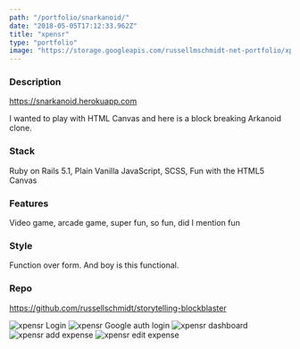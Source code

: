 ```yaml
---
path: "/portfolio/snarkanoid/"
date: "2018-05-05T17:12:33.962Z"
title: "xpensr"
type: "portfolio"
image: "https://storage.googleapis.com/russellmschmidt-net-portfolio/xpensr-expensify/xpensr-1.png"
---
```


### Description
<https://snarkanoid.herokuapp.com>

I wanted to play with HTML Canvas and here is a block breaking Arkanoid clone. 

### Stack
Ruby on Rails 5.1,
Plain Vanilla JavaScript,
SCSS,
Fun with the HTML5 Canvas

### Features
Video game,
arcade game,
super fun,
so fun,
did I mention fun


### Style
Function over form. And boy is this functional.

### Repo
<https://github.com/russellschmidt/storytelling-blockblaster>

![xpensr Login](https://storage.googleapis.com/russellmschmidt-net-portfolio/xpensr-expensify/xpensr-1.png)
![xpensr Google auth login](https://storage.googleapis.com/russellmschmidt-net-portfolio/xpensr-expensify/xpensr-1-2.png)
![xpensr dashboard](https://storage.googleapis.com/russellmschmidt-net-portfolio/xpensr-expensify/xpensr-3.png)
![xpensr add expense](https://storage.googleapis.com/russellmschmidt-net-portfolio/xpensr-expensify/xpensr-4.png)
![xpensr edit expense](https://storage.googleapis.com/russellmschmidt-net-portfolio/xpensr-expensify/xpensr-5.png)

